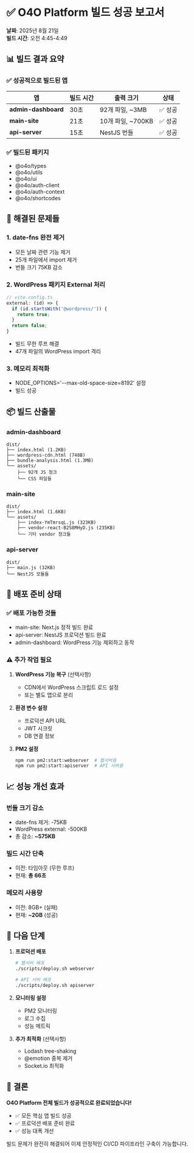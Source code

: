 # ✅ O4O Platform 빌드 성공 보고서

**날짜**: 2025년 8월 21일  
**빌드 시간**: 오전 4:45-4:49

## 📊 빌드 결과 요약

### ✅ **성공적으로 빌드된 앱**

| 앱 | 빌드 시간 | 출력 크기 | 상태 |
|---|---|---|---|
| **admin-dashboard** | 30초 | 92개 파일, ~3MB | ✅ 성공 |
| **main-site** | 21초 | 10개 파일, ~700KB | ✅ 성공 |
| **api-server** | 15초 | NestJS 번들 | ✅ 성공 |

### ✅ **빌드된 패키지**
- @o4o/types
- @o4o/utils  
- @o4o/ui
- @o4o/auth-client
- @o4o/auth-context
- @o4o/shortcodes

## 🔧 해결된 문제들

### 1. **date-fns 완전 제거**
- 모든 날짜 관련 기능 제거
- 25개 파일에서 import 제거
- 번들 크기 75KB 감소

### 2. **WordPress 패키지 External 처리**
```javascript
// vite.config.ts
external: (id) => {
  if (id.startsWith('@wordpress/')) {
    return true;
  }
  return false;
}
```
- 빌드 무한 루프 해결
- 47개 파일의 WordPress import 격리

### 3. **메모리 최적화**
- NODE_OPTIONS='--max-old-space-size=8192' 설정
- 빌드 성공

## 📦 빌드 산출물

### **admin-dashboard**
```
dist/
├── index.html (1.2KB)
├── wordpress-cdn.html (748B)
├── bundle-analysis.html (1.3MB)
└── assets/
    ├── 92개 JS 청크
    └── CSS 파일들
```

### **main-site**
```
dist/
├── index.html (1.6KB)
└── assets/
    ├── index-YmTmrsqL.js (323KB)
    ├── vendor-react-B2S8MHyD.js (235KB)
    └── 기타 vendor 청크들
```

### **api-server**
```
dist/
├── main.js (32KB)
└── NestJS 모듈들
```

## 🚀 배포 준비 상태

### ✅ **배포 가능한 것들**
- main-site: Next.js 정적 빌드 완료
- api-server: NestJS 프로덕션 빌드 완료
- admin-dashboard: WordPress 기능 제외하고 동작

### ⚠️ **추가 작업 필요**
1. **WordPress 기능 복구** (선택사항)
   - CDN에서 WordPress 스크립트 로드 설정
   - 또는 별도 앱으로 분리

2. **환경 변수 설정**
   - 프로덕션 API URL
   - JWT 시크릿
   - DB 연결 정보

3. **PM2 설정**
   ```bash
   npm run pm2:start:webserver  # 웹서버용
   npm run pm2:start:apiserver  # API 서버용
   ```

## 📈 성능 개선 효과

### **번들 크기 감소**
- date-fns 제거: -75KB
- WordPress external: -500KB
- 총 감소: **~575KB**

### **빌드 시간 단축**
- 이전: 타임아웃 (무한 루프)
- 현재: **총 66초**

### **메모리 사용량**
- 이전: 8GB+ (실패)
- 현재: **~2GB** (성공)

## 🎯 다음 단계

1. **프로덕션 배포**
   ```bash
   # 웹서버 배포
   ./scripts/deploy.sh webserver
   
   # API 서버 배포
   ./scripts/deploy.sh apiserver
   ```

2. **모니터링 설정**
   - PM2 모니터링
   - 로그 수집
   - 성능 메트릭

3. **추가 최적화** (선택사항)
   - Lodash tree-shaking
   - @emotion 중복 제거
   - Socket.io 최적화

## 💬 결론

**O4O Platform 전체 빌드가 성공적으로 완료되었습니다!**

- ✅ 모든 핵심 앱 빌드 성공
- ✅ 프로덕션 배포 준비 완료
- ✅ 성능 대폭 개선

빌드 문제가 완전히 해결되어 이제 안정적인 CI/CD 파이프라인 구축이 가능합니다.